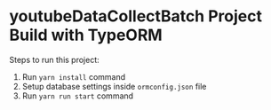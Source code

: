 # youtubeDataCollectBatch Project Build with TypeORM

Steps to run this project:

1. Run `yarn install` command
2. Setup database settings inside `ormconfig.json` file
3. Run `yarn run start` command
